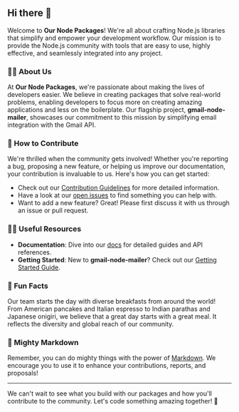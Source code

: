 ## Hi there 👋

Welcome to **Our Node Packages**! We're all about crafting Node.js libraries that simplify and empower your development workflow. Our mission is to provide the Node.js community with tools that are easy to use, highly effective, and seamlessly integrated into any project.

### 🙋‍♀️ About Us

At **Our Node Packages**, we're passionate about making the lives of developers easier. We believe in creating packages that solve real-world problems, enabling developers to focus more on creating amazing applications and less on the boilerplate. Our flagship project, **gmail-node-mailer**, showcases our commitment to this mission by simplifying email integration with the Gmail API.

### 🌈 How to Contribute

We're thrilled when the community gets involved! Whether you're reporting a bug, proposing a new feature, or helping us improve our documentation, your contribution is invaluable to us. Here's how you can get started:

- Check out our [Contribution Guidelines](https://github.com/our-node-packages/.github/CONTRIBUTING.md) for more detailed information.
- Have a look at our [open issues](https://github.com/our-node-packages/gmail-node-mailer/issues) to find something you can help with.
- Want to add a new feature? Great! Please first discuss it with us through an issue or pull request.

### 👩‍💻 Useful Resources

- **Documentation**: Dive into our [docs](https://github.com/our-node-packages/gmail-node-mailer/wiki) for detailed guides and API references.
- **Getting Started**: New to **gmail-node-mailer**? Check out our [Getting Started Guide](https://github.com/our-node-packages/gmail-node-mailer#readme).

### 🍿 Fun Facts

Our team starts the day with diverse breakfasts from around the world! From American pancakes and Italian espresso to Indian parathas and Japanese onigiri, we believe that a great day starts with a great meal. It reflects the diversity and global reach of our community.

### 🧙 Mighty Markdown

Remember, you can do mighty things with the power of [Markdown](https://docs.github.com/github/writing-on-github/getting-started-with-writing-and-formatting-on-github/basic-writing-and-formatting-syntax). We encourage you to use it to enhance your contributions, reports, and proposals!

---

We can't wait to see what you build with our packages and how you'll contribute to the community. Let's code something amazing together! 🚀

